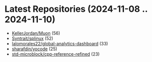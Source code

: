 # Latest Repositories (2024-11-08 .. 2024-11-10)

- [KellerJordan/Muon](https://github.com/KellerJordan/Muon) (56)
- [Syntrait/splinux](https://github.com/Syntrait/splinux) (52)
- [lalomorales22/global-analytics-dashboard](https://github.com/lalomorales22/global-analytics-dashboard) (33)
- [sharafdin/yocode](https://github.com/sharafdin/yocode) (25)
- [std-microblock/cpp-reference-refined](https://github.com/std-microblock/cpp-reference-refined) (23)
